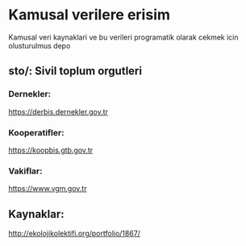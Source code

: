 # Kamusal verilere erisim

Kamusal veri kaynaklari ve bu verileri programatik olarak cekmek icin olusturulmus depo

## sto/: Sivil toplum orgutleri
### Dernekler: 
https://derbis.dernekler.gov.tr
### Kooperatifler: 
https://koopbis.gtb.gov.tr
### Vakiflar: 
https://www.vgm.gov.tr

## Kaynaklar:
http://ekolojikolektifi.org/portfolio/1867/
